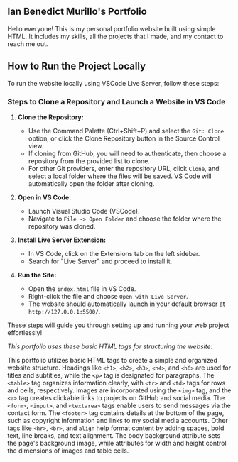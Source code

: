 ## Ian Benedict Murillo's Portfolio 
 Hello everyone! This is my personal portfolio website built using simple HTML. It includes my skills, all the projects that I made, and my contact to reach me out.

## How to Run the Project Locally 
To run the website locally using VSCode Live Server, follow these steps:

### Steps to Clone a Repository and Launch a Website in VS Code
1. **Clone the Repository:**
   - Use the Command Palette (Ctrl+Shift+P) and select the `Git: Clone` option, or click the Clone Repository button in the Source Control view.
   - If cloning from GitHub, you will need to authenticate, then choose a repository from the provided list to clone.
   - For other Git providers, enter the repository URL, click `Clone`, and select a local folder where the files will be saved. VS Code will automatically open the folder after cloning.

2. **Open in VS Code:**
   - Launch Visual Studio Code (VSCode).
   - Navigate to `File -> Open Folder` and choose the folder where the repository was cloned.

3. **Install Live Server Extension:**
   - In VS Code, click on the Extensions tab on the left sidebar.
   - Search for "Live Server" and proceed to install it.

4. **Run the Site:**
   - Open the `index.html` file in VS Code.
   - Right-click the file and choose `Open with Live Server`.
   - The website should automatically launch in your default browser at `http://127.0.0.1:5500/`. 

These steps will guide you through setting up and running your web project effortlessly!

*This portfolio uses these basic HTML tags for structuring the website:*

This portfolio utilizes basic HTML tags to create a simple and organized website structure. Headings like `<h1>`, `<h2>`, `<h3>`, `<h4>`, and `<h6>` are used for titles and subtitles, while the `<p>` tag is designated for paragraphs. The `<table>` tag organizes information clearly, with `<tr>` and `<td>` tags for rows and cells, respectively. Images are incorporated using the `<img>` tag, and the `<a>` tag creates clickable links to projects on GitHub and social media. The `<form>`, `<input>`, and `<textarea>` tags enable users to send messages via the contact form. The `<footer>` tag contains details at the bottom of the page, such as copyright information and links to my social media accounts. Other tags like `<hr>`, `<br>`, and `align` help format content by adding spaces, bold text, line breaks, and text alignment. The body background attribute sets the page's background image, while attributes for width and height control the dimensions of images and table cells.